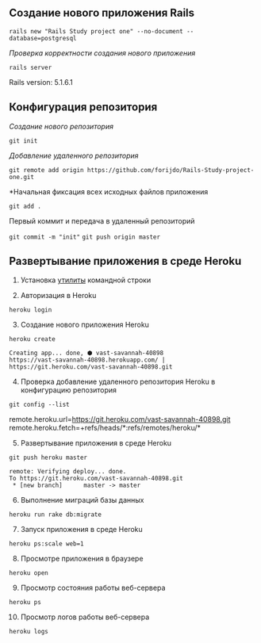 ## Создание нового приложения Rails

`rails new "Rails Study project one" --no-document --database=postgresql`

*Проверка корректности создания нового приложения*

`rails server`

Rails version: 5.1.6.1

## Конфигурация репозитория

*Создание нового репозитория*

`git init`

*Добавление удаленного репозитория*

`git remote add origin https://github.com/forijdo/Rails-Study-project-one.git`

*Начальная фиксация всех исходных файлов приложения

`git add .`

Первый коммит и передача в удаленный репозиторий

`git commit -m "init"`
`git push origin master`

## Развертывание приложения в среде Heroku

1. Установка [утилиты](https://devcenter.heroku.com/articles/heroku-cli#download-and-install) командной строки

2. Авторизация в Heroku

`heroku login`

3. Создание нового приложения Heroku

`heroku create`

```
Creating app... done, ⬢ vast-savannah-40898
https://vast-savannah-40898.herokuapp.com/ | https://git.heroku.com/vast-savannah-40898.git
```

4. Проверка добавление удаленного репозитория Heroku в конфигурацию репозитория

`git config --list`

remote.heroku.url=https://git.heroku.com/vast-savannah-40898.git
remote.heroku.fetch=+refs/heads/\*:refs/remotes/heroku/\*

5. Развертывание приложения в среде Heroku

`git push heroku master`

```
remote: Verifying deploy... done.
To https://git.heroku.com/vast-savannah-40898.git
 * [new branch]      master -> master
```

6. Выполнение миграций базы данных

`heroku run rake db:migrate`

7. Запуск приложения в среде Heroku

`heroku ps:scale web=1`

8. Просмотре приложения в браузере

`heroku open`

9. Просмотр состояния работы веб-сервера

`heroku ps`

10. Просмотр логов работы веб-сервера

`heroku logs`